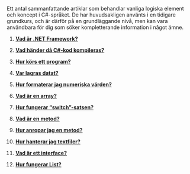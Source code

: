 Ett antal sammanfattande artiklar som behandlar vanliga logiska element och koncept i C#-språket. De har huvudsakligen använts i en tidigare grundkurs, och är därför på en grundläggande nivå, men kan vara användbara för dig som söker kompletterande information i något ämne.

1. **[Vad är .NET Framework?](https://github.com/1dv024/kursinnehall/resurser/artiklar/vad-ar-dotnet-framework.pdf)**

2. **[Vad händer då C#-kod kompileras?](https://github.com/1dv024/kursinnehall/resurser/artiklar/vad-hander-da-csharp-kod-kompileras.pdf)**

3. **[Hur körs ett program?](https://github.com/1dv024/kursinnehall/resurser/artiklar/hur-kors-ett-program.pdf)**

4. **[Var lagras datat?](https://github.com/1dv024/kursinnehall/resurser/artiklar/var-lagras-datat.pdf)**

5. **[Hur formaterar jag numeriska värden?](https://github.com/1dv024/kursinnehall/resurser/artiklar/hur-formaterar-jag-numeriska-varden.pdf)**

6. **[Vad är en array?](https://github.com/1dv024/kursinnehall/resurser/artiklar/vad-ar-en-array.pdf)**

7. **[Hur fungerar “switch”-satsen?](https://github.com/1dv024/kursinnehall/resurser/artiklar/hur-fungerar-switch-satsen.pdf)**

8. **[Vad är en metod?](https://github.com/1dv024/kursinnehall/resurser/artiklar/vad-ar-en-metod.pdf)**

9. **[Hur anropar jag en metod?](https://github.com/1dv024/kursinnehall/resurser/artiklar/hur-anropar-jag-en-metod.pdf)**

10. **[Hur hanterar jag textfiler?](https://github.com/1dv024/kursinnehall/resurser/artiklar/hur-hanterar-jag-textfiler.pdf)**

11. **[Vad är ett interface?](https://github.com/1dv024/kursinnehall/resurser/artiklar/vad-ar-ett-interface.pdf)**

12. **[Hur fungerar List<T>?](https://github.com/1dv024/kursinnehall/resurser/artiklar/hur-fungerar-list.pdf)**
